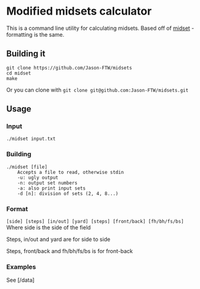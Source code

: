 # Modified midsets calculator

This is a command line utility for calculating midsets. Based off of [midset](https://github.com/spencer-p/midset) - formatting is the same.

## Building it

```
git clone https://github.com/Jason-FTW/midsets
cd midset
make
```
Or you can clone with `git clone git@github.com:Jason-FTW/midsets.git`

## Usage

### Input

```
./midset input.txt
```

### Building

```
./midset [file]
	Accepts a file to read, otherwise stdin
	-u: ugly output
	-n: output set numbers
	-a: also print input sets
	-d [n]: division of sets (2, 4, 8...)
```

### Format

`[side] [steps] [in/out] [yard] [steps] [front/back] [fh/bh/fs/bs]`
Where side is the side of the field

Steps, in/out and yard are for side to side

Steps, front/back and fh/bh/fs/bs is for front-back

### Examples

See [/data]
